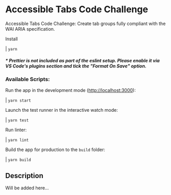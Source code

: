 # Accessible Tabs Code Challenge

Accessible Tabs Code Challenge: Create tab groups fully compliant with the WAI ARIA specification.

Install

| `yarn`

##### \* Prettier is not included as part of the eslint setup. Please enable it via VS Code's plugins section and tick the "Format On Save" option.

### Available Scripts:

Run the app in the development mode ([http://localhost:3000](http://localhost:3000)):

| `yarn start`

Launch the test runner in the interactive watch mode:

| `yarn test`

Run linter:

| `yarn lint`

Build the app for production to the `build` folder:

| `yarn build`

## Description

Will be added here...
